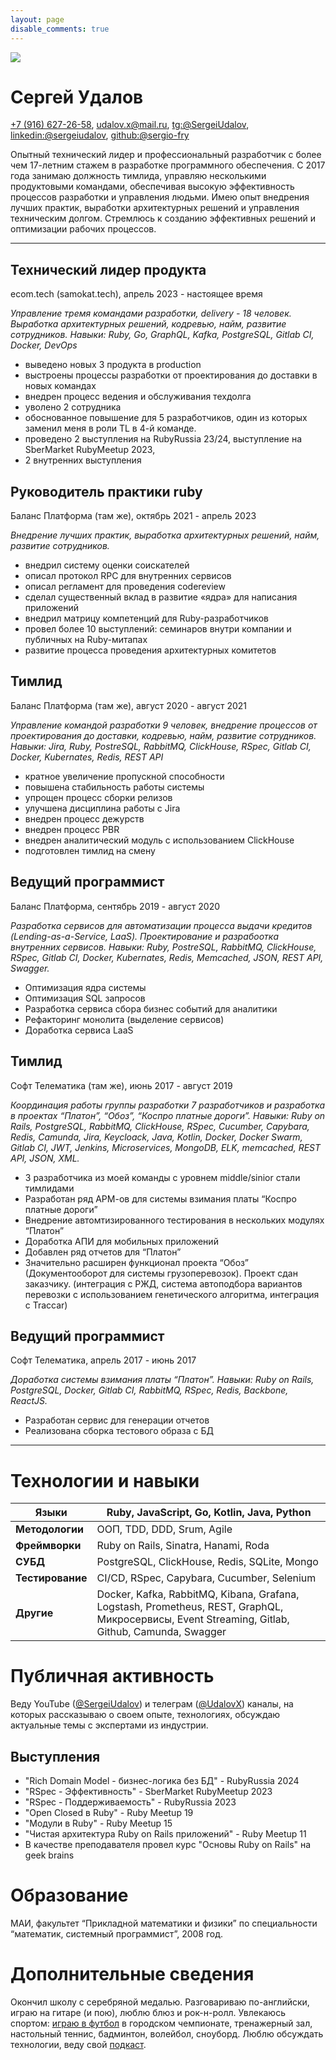 ```yaml
---
layout: page
disable_comments: true
---
```


![](https://2.gravatar.com/avatar/930a15d4a6be0a15f5fae212fff5651828c1c981950f35b0ebe5702e7154ec54?size=128)

# Сергей Удалов


[+7 (916) 627-26-58](tel:+79166272658), [udalov.x@mail.ru](mailto:udalov.x@mail.ru), [tg:@SergeiUdalov](https://t.me/SergeiUdalov), [linkedin:@sergeiudalov](https://ru.linkedin.com/in/sergeiudalov), [github:@sergio-fry](https://github.com/sergio-fry)

Опытный технический лидер и профессиональный разработчик с более чем 17-летним стажем в разработке программного обеспечения. С 2017 года занимаю должность тимлида, управляю несколькими продуктовыми командами, обеспечивая высокую эффективность процессов разработки и управления людьми. Имею опыт внедрения лучших практик, выработки архитектурных решений и управления техническим долгом. Стремлюсь к созданию эффективных решений и оптимизации рабочих процессов.

---
## Технический лидер продукта
ecom.tech (samokat.tech), апрель 2023 - настоящее время

*Управление тремя командами разработки, delivery - 18 человек. Выработка архитектурных решений, кодревью, найм, развитие сотрудников. Навыки: Ruby, Go, GraphQL, Kafka, PostgreSQL, Gitlab CI, Docker, DevOps*

- выведено новых 3 продукта в production
- выстроены процессы разработки от проектирования до доставки в новых командах
- внедрен процесс ведения и обслуживания техдолга 
- уволено 2 сотрудника
- обоснованное повышение для 5 разработчиков, один из которых заменил меня в роли TL в 4-й команде.
- проведено 2 выступления на RubyRussia 23/24, выступление на SberMarket RubyMeetup 2023, 
- 2 внутренних выступления

## Руководитель практики ruby 
Баланс Платформа (там же), октябрь 2021 - апрель 2023

*Внедрение лучших практик, выработка архитектурных решений, найм, развитие сотрудников.*

* внедрил систему оценки соискателей
* описал протокол RPC для внутренних сервисов
* описал регламент для проведения codereview 
* сделал существенный вклад в развитие «ядра» для написания приложений
* внедрил матрицу компетенций для Ruby-разработчиков
* провел более 10 выступлений: семинаров внутри компании и публичных  на Ruby-митапах
* развитие процесса проведения архитектурных комитетов 

## Тимлид
Баланс Платформа (там же), август 2020 - август 2021

*Управление командой разработки 9 человек, внедрение процессов от проектирования до доставки, кодревью, найм, развитие сотрудников. Навыки: Jira, Ruby, PostreSQL, RabbitMQ, ClickHouse, RSpec, Gitlab CI, Docker, Kubernates, Redis, REST API*

* кратное увеличение пропускной способности
* повышена стабильность работы системы
* упрощен процесс сборки релизов
* улучшена дисциплина работы с Jira
* внедрен процесс дежурств
* внедрен процесс PBR
* внедрен аналитический модуль с использованием ClickHouse
* подготовлен тимлид на смену

## Ведущий программист
Баланс Платформа, сентябрь 2019 - август 2020

*Разработка сервисов для автоматизации процесса выдачи кредитов (Lending-as-a-Service, LaaS). Проектирование и разрабоотка внутренних сервисов. Навыки: Ruby, PostreSQL, RabbitMQ, ClickHouse, RSpec, Gitlab CI, Docker, Kubernates, Redis, Memcached, JSON, REST API, Swagger.*

* Оптимизация ядра системы
* Оптимизация SQL запросов
* Разработка сервиса сбора бизнес событий для аналитики
* Рефакторинг монолита (выделение сервисов)
* Доработка сервиса LaaS

## Тимлид
Софт Телематика (там же), июнь 2017 - август 2019

*Координация работы группы разработки 7 разработчиков и разработка в проектах “Платон”, “Обоз”, “Коспро платные дороги”. Навыки: Ruby on Rails, PostgreSQL, RabbitMQ, ClickHouse, RSpec, Cucumber, Capybara, Redis, Camunda, Jira, Keycloack, Java, Kotlin, Docker, Docker Swarm, Gitlab CI, JWT, Jenkins, Microservices, MongoDB, ELK, memcached, REST API, JSON, XML.*

* 3 разработчика из моей команды с уровнем middle/sinior стали тимлидами
* Разработан ряд АРМ-ов для системы взимания платы “Коспро платные дороги”
* Внедрение автомтизированного тестирования в нескольких модулях “Платон”
* Доработка АПИ для мобильных приложений
* Добавлен ряд отчетов для “Платон”
* Значительно расширен функционал проекта “Обоз” (Документооборот для системы грузоперевозок). Проект сдан заказчику. (интеграция с РЖД, система автоподбора вариантов перевозки с использованием генетического алгоритма, интеграция с Traccar)

## Ведущий программист
Софт Телематика, апрель 2017 - июнь 2017

*Доработка системы взимания платы “Платон”. Навыки: Ruby on Rails, PostgreSQL, Docker, Gitlab CI, RabbitMQ, RSpec, Redis, Backbone, ReactJS.*

* Разработан сервис для генерации отчетов
* Реализована сборка тестового образа с БД

---
# Технологии и навыки

| **Языки**        | Ruby, JavaScript, Go, Kotlin, Java, Python                                                                                                     |
| ---------------- | ---------------------------------------------------------------------------------------------------------------------------------------------- |
| **Методологии**  | ООП, TDD, DDD, Srum, Agile                                                                                                                     |
| **Фреймворки**   | Ruby on Rails, Sinatra, Hanami, Roda                                                                                                           |
| **СУБД**         | PostgreSQL, ClickHouse, Redis, SQLite, Mongo                                                                                                   |
| **Тестирование** | CI/CD, RSpec, Capybara, Cucumber, Selenium                                                                                                     |
| **Другие**       | Docker, Kafka, RabbitMQ, Kibana, Grafana, Logstash, Prometheus, REST, GraphQL, Микросервисы, Event Streaming, Gitlab, Github, Camunda, Swagger |

# Публичная активность
Веду YouTube ([@SergeiUdalov](https://www.youtube.com/@SergeiUdalov)) и телеграм ([@UdalovX](https://t.me/UdalovX)) каналы, на которых рассказываю о своем опыте, технологиях, обсуждаю актуальные темы с экспертами из индустрии.

## Выступления
* "Rich Domain Model - бизнес-логика без БД" - RubyRussia 2024
* "RSpec - Эффективность" - SberMarket RubyMeetup 2023
* "RSpec - Поддерживаемость" - RubyRussia 2023
* "Open Closed в Ruby" - Ruby Meetup 19
* "Модули в Ruby" - Ruby Meetup 15
* "Чистая архитектура Ruby on Rails приложений" - Ruby Meetup 11
* В качестве преподавателя провел курс "Основы Ruby on Rails" на geek brains

# Образование

МАИ, факультет “Прикладной математики и физики” по специальности “математик, системный программист”, 2008 год.

# Дополнительные сведения
Окончил школу с серебряной медалью. Разговариваю по-английски, играю на гитаре (и пою), люблю блюз и рок-н-ролл. Увлекаюсь спортом: [играю в футбол](https://bmfl.ru/player/удалов-сергей-олегович/) в городском чемпионате, тренажерный зал, настольный теннис, бадминтон, волейбол, сноуборд. Люблю обсуждать технологии, веду свой [подкаст](https://heavytech.mave.digital).

